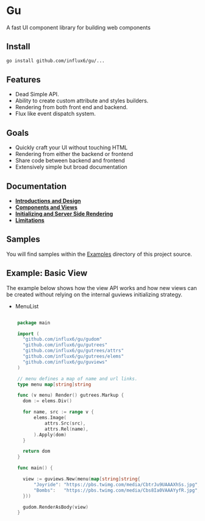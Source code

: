 # Gu
  A fast UI component library for building web components

## Install

```bash
go install github.com/influx6/gu/...
```

## Features
  - Dead Simple API.
  - Ability to create custom attribute and styles builders.
  - Rendering from both front end and backend.
  - Flux like event dispatch system.

## Goals
  - Quickly craft your UI without touching HTML
  - Rendering from either the backend or frontend
  - Share code between backend and frontend
  - Extensively simple but broad documentation

## Documentation
  - **[Introductions and Design](./docs/IntroductionsAndDesign.md)**
  - **[Components and Views](./docs/ComponentsAndViews.md)**
  - **[Initializing and Server Side Rendering](./docs/InitializationsAndServerSide.md)**
  - **[Limitations](./docs/Limitations.md)**

## Samples
  You will find samples within the [Examples](./examples/) directory of this project source.


## Example: Basic View
  The example below shows how the view API works and how new views can be
  created without relying on the internal guviews initializing strategy.

  - MenuList

  ```go

      package main

      import (
      	"github.com/influx6/gu/gudom"
      	"github.com/influx6/gu/gutrees"
      	"github.com/influx6/gu/gutrees/attrs"
      	"github.com/influx6/gu/gutrees/elems"
      	"github.com/influx6/gu/guviews"
      )

      // menu defines a map of name and url links.
      type menu map[string]string

      func (v menu) Render() gutrees.Markup {
      	dom := elems.Div()

      	for name, src := range v {
      		elems.Image(
      			attrs.Src(src),
      			attrs.Rel(name),
      		).Apply(dom)
      	}

      	return dom
      }

      func main() {

      	view := guviews.New(menu(map[string]string{
      		"Joyride": "https://pbs.twimg.com/media/CbtrJu9UAAAXhSs.jpg",
      		"Bombs":   "https://pbs.twimg.com/media/Cbs8Ia0VAAAYyfR.jpg",
      	}))

      	gudom.RenderAsBody(view)
      }

  ```
